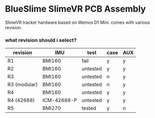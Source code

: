 # BlueSlime SlimeVR PCB Assembly
SlimeVR tracker hardware based on Wemos D1 Mini. comes with various revision.
### what revision should i select?
| revision | IMU | test | case | AUX |
|---------|-----|------|------|-----|
| R1 | BMI160 | fail | y | y |
| R2 | BMI160 | untested | y | y | 
| R3 | BMI160 | untested | n | y |
| R3 (modular) | BMI160 | untested | n | y |
| R4 | BMI160 | untested | y | y |
| R4 (42688) | ICM-42688-P | untested | y | y |
| R5 | BMI270 | tested | y | n |
